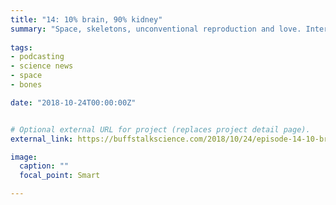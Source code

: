 ```yaml
---
title: "14: 10% brain, 90% kidney"
summary: "Space, skeletons, unconventional reproduction and love. Interview with cosmobiologist Graham Lau."
  
tags:
- podcasting
- science news
- space
- bones

date: "2018-10-24T00:00:00Z"


# Optional external URL for project (replaces project detail page).
external_link: https://buffstalkscience.com/2018/10/24/episode-14-10-brain-90-kidney/

image:
  caption: ""
  focal_point: Smart

---
```

